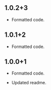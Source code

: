 ## 1.0.2+3

* Formatted code.

## 1.0.1+2

* Formatted code.

## 1.0.0+1

* Formatted code.

* Updated readme.
